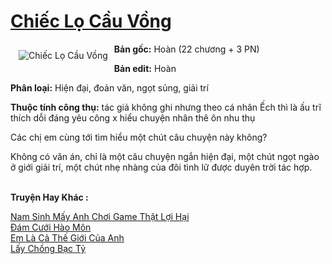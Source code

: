 <a href="https://utruyen.com/chiec-lo-cau-vong/22201/" title="Chiếc Lọ Cầu Vồng"><h1>Chiếc Lọ Cầu Vồng</h1></a><div style="display:table"><img align="right" style="float: left; padding: 10px;" src="https://utruyen.com/images/story/200x260/chiec-lo-cau-vong.jpg" alt="Chiếc Lọ Cầu Vồng"><b>Bản gốc:</b> Hoàn (22 chương + 3 PN)<p></p><b>Bản edit:</b> Hoàn<p></p><b>Phân loại:</b> Hiện đại, đoản văn, ngọt sủng, giải trí<p></p><b>Thuộc tính công thụ:</b> tác giả không ghi nhưng theo cá nhân Ếch thì là ấu trĩ thích dỗi đáng yêu công x hiểu chuyện nhân thê ôn nhu thụ<p></p>Các chị em cùng tới tìm hiểu một chút câu chuyện này không?<p></p>Không có văn án, chỉ là một câu chuyện ngắn hiện đại, một chút ngọt ngào ở giới giải trí, một chút nhẹ nhàng của đôi tình lữ được duyên trời tác hợp.</div><p><br><b>Truyện Hay Khác :</b></p><a href="https://utruyen.com/nam-sinh-may-anh-choi-game-that-loi-hai/18389/" alt="Nam Sinh Mấy Anh Chơi Game Thật Lợi Hại">Nam Sinh Mấy Anh Chơi Game Thật Lợi Hại</a><br/><a href="https://truyenngontinhay.wordpress.com/2019/10/03/dam-cuoi-hao-mon/" alt="Đám Cưới Hào Môn">Đám Cưới Hào Môn</a><br/><a href="https://github.com/quanluxury/ngontinhhot/tree/master/truyenhay/19428/" alt="Em Là Cả Thế Giới Của Anh">Em Là Cả Thế Giới Của Anh</a><br/><a href="https://truyenhot2019.blogspot.com/2019/12/lay-chong-bac-ty.html" alt="Lấy Chồng Bạc Tỷ">Lấy Chồng Bạc Tỷ</a><br/>